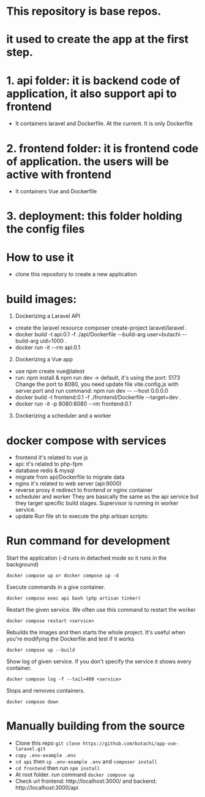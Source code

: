 # This repository is base repos. 
# it used to create the app at the first step.

# 1. api folder: it is backend code of application, it also support api to frontend
- It containers laravel and Dockerfile. At the current. It is only Dockerfile

# 2. frontend folder: it is frontend code of application. the users will be active with frontend
- It containers Vue and Dockerfile

# 3. deployment: this folder holding the config files

# How to use it
- clone this repository to create a new application
    


# build images:
1. Dockerizing a Laravel API
- create the laravel resource
    composer create-project laravel/laravel .
- docker build -t api:0.1 -f ./api/Dockerfile --build-arg user=butachi --build-arg uid=1000 .
- docker run -it --rm api:0.1

2. Dockerizing a Vue app
- use npm create vue@latest
- run: npm install & npm run dev -> default, it's using the port: 5173
Change the port to 8080, you need update file vite.config.js with server.port and run command: npm run dev -- --host 0.0.0.0
- docker build -t frontend:0.1 -f ./frontend/Dockerfile --target=dev .
- docker run -it -p 8080:8080 --rm frontend:0.1

3. Dockerizing a scheduler and a worker


# docker compose with services
- frontend
it's related to vue js
- api: it's related to php-fpm
- database
redis & mysql
- migrate
from api/Dockerfile to migrate data
- nginx
it's related to web server (api:9000)
- reverse proxy
it redirect to frontend or nginx container
- scheduler and worker
They are basically the same as the api service but they target specific build stages.
Supervisor is running in worker service.
- update
Run file sh to execute the php artisan scripts:

# Run command for development
Start the application (-d runs in detached mode so it runs in the background)
```
docker compose up or docker compose up -d 
```

Execute commands in a give container. 
```
docker compose exec api bash (php artisan tinker)
```

Restart the given service. We often use this command to restart the worker
```
docker compose restart <service>
```

Rebuilds the images and then starts the whole project. It's useful when you're modifying the Dockerfile and test if it works
```
docker compose up --build
```

Show log of given service. If you don't specify the service it shows every container.
```
docker compose log -f --tail=400 <service>
```

Stops and removes containers.
```
docker compose down
```

# Manually building from the source
- Clone this repo `git clone https://github.com/butachi/app-vue-laravel.git`
- `copy .env-example .env`
- `cd api` then `cp .env-example .env` and `composer install`
- `cd frontend` then run `npm install`
- At root folder. run command `docker compose up`
- Check url frontend: http://localhost:3000/ and backend: http://localhost:3000/api

